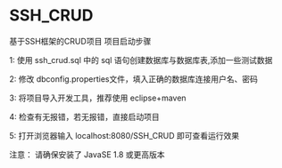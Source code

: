 # SSH_CRUD
基于SSH框架的CRUD项目
项目启动步骤

1: 使用 ssh_crud.sql 中的 sql 语句创建数据库与数据库表,添加一些测试数据

2: 修改 dbconfig.properties文件，填入正确的数据库连接用户名、密码

3: 将项目导入开发工具，推荐使用 eclipse+maven

4: 检查有无报错，若无报错，直接启动项目

5: 打开浏览器输入 localhost:8080/SSH_CRUD 即可查看运行效果

注意： 请确保安装了 JavaSE 1.8 或更高版本
